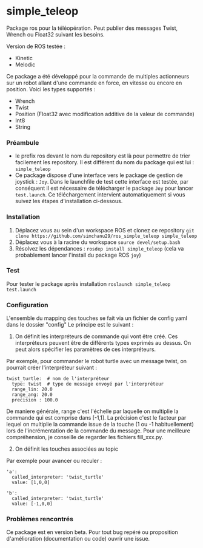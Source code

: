 # simple_teleop

Package ros pour la téléopération. Peut publier des messages Twist, Wrench ou Float32 suivant les besoins.

Version de ROS testée : 
 - Kinetic
 - Melodic

Ce package a été développé pour la commande de multiples actionneurs sur un robot allant d'une commande en force, en vitesse ou encore en position.
Voici les types supportés :
 - Wrench
 - Twist
 - Position (Float32 avec modification additive de la valeur de commande)
 - Int8
 - String

### Préambule
 - le prefix ros devant le nom du repository est là pour permettre de trier facilement les repository. Il est différent du nom du package qui est lui : `simple_teleop`
 - Ce package dispose d'une interface vers le package de gestion de joystick : `Joy`. Dans le launchfile de test cette interface est testée, par conséquent il est nécessaire de télécharger le package `Joy` pour lancer `test.launch`. Ce téléchargement intervient automatiquement si vous suivez les étapes d'installation ci-dessous.

### Installation

1. Déplacez vous au sein d'un workspace ROS et clonez ce repository
`git clone https://github.com/simchanu29/ros_simple_teleop simple_teleop`
2. Déplacez vous à la racine du workspace
`source devel/setup.bash`
3. Résolvez les dépendances : `rosdep install simple_teleop` (cela va probablement lancer l'install du package ROS `joy`)

### Test
Pour tester le package après installation
`roslaunch simple_teleop test.launch`

### Configuration
L'ensemble du mapping des touches se fait via un fichier de config yaml dans le dossier "config"
Le principe est le suivant :

1. On définit les interpréteurs de commande qui vont être créé. Ces interpréteurs peuvent être de différents types exprimés au dessus. On peut alors spécifier les paramètres de ces interpréteurs.

Par exemple, pour commander le robot turtle avec un message twist, on pourrait créer l'interpréteur suivant :
```
twist_turtle:  # nom de l'interpréteur
  type: twist  # type de message envoyé par l'interpréteur
  range_lin: 20.0
  range_ang: 20.0
  precision : 100.0
```

De maniere générale, range c'est l'échelle par laquelle on multiplie la commande qui est comprise dans [-1,1]. La précision c'est le facteur par lequel on multiplie la commande issue de la touche (1 ou -1 habituellement) lors de l'incrémentation de la commande du message. Pour une meilleure compréhension, je conseille de regarder les fichiers fill_xxx.py.

2. On définit les touches associées au topic

Par exemple pour avancer ou reculer :
```
'a':
  called_interpreter: 'twist_turtle'
  value: [1,0,0]

'b':
  called_interpreter: 'twist_turtle'
  value: [-1,0,0]
```

### Problèmes rencontrés
Ce package est en version beta. Pour tout bug repéré ou proposition d'amélioration (documentation ou code) ouvrir une issue.
